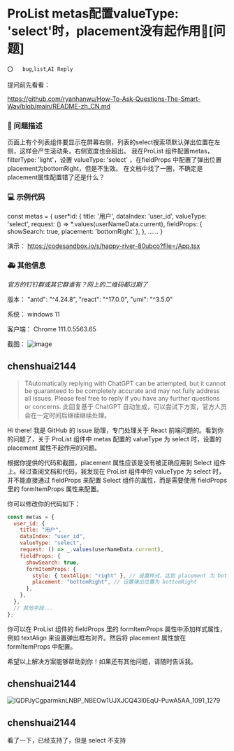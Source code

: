 # ProList metas配置valueType: 'select'时，placement没有起作用🧐[问题]

`⭕️   bug`,`list`,`AI Reply`

提问前先看看：

https://github.com/ryanhanwu/How-To-Ask-Questions-The-Smart-Way/blob/main/README-zh_CN.md

### 🧐 问题描述

页面上有个列表组件要显示在屏幕右侧，列表的select搜索项默认弹出位置在左侧，这样会产生滚动条，右侧宽度也会超出。
我在ProList 组件配置metas，filterType: 'light'，设置 valueType: 'select' ，在fieldProps 中配置了弹出位置placement为bottomRight，但是不生效。
在文档中找了一圈，不确定是placement属性配置错了还是什么？

### 💻 示例代码

const metas = {
user*id: {
title: '用户',
dataIndex: 'user_id',
valueType: 'select',
request: () => *.values(userNameData.current),
fieldProps: { showSearch: true, placement: 'bottomRight' },
},
......
}

演示：
https://codesandbox.io/s/happy-river-80ubco?file=/App.tsx

### 🚑 其他信息

_官方的钉钉群或其它群谁有？网上的二维码都过期了_

版本：
"antd": "^4.24.8",
"react": "^17.0.0",
"umi": "^3.5.0"

系统：
windows 11

客户端：
Chrome 111.0.5563.65

截图：
![image](https://user-images.githubusercontent.com/12961611/236986938-f624f9b3-4ad3-413c-99f1-df45dd99d292.png)

## chenshuai2144

> TAutomatically replying with ChatGPT can be attempted, but it cannot be guaranteed to be completely accurate and may not fully address all issues. Please feel free to reply if you have any further questions or concerns.
> 此回复基于 ChatGPT 自动生成，可以尝试下方案，官方人员会在一定时间后继续继续处理。

Hi there! 我是 GitHub 的 issue 助理，专门处理关于 React 前端问题的。看到你的问题了，关于 ProList 组件中 metas 配置的 valueType 为 select 时，设置的 placement 属性不起作用的问题。

根据你提供的代码和截图，placement 属性应该是没有被正确应用到 Select 组件上。经过查阅文档和代码，我发现在 ProList 组件中的 valueType 为 select 时，并不能直接通过 fieldProps 来配置 Select 组件的属性，而是需要使用 fieldProps 里的 formItemProps 属性来配置。

你可以修改你的代码如下：

```jsx
const metas = {
  user_id: {
    title: "用户",
    dataIndex: "user_id",
    valueType: "select",
    request: () => _.values(userNameData.current),
    fieldProps: {
      showSearch: true,
      formItemProps: {
        style: { textAlign: "right" }, // 设置样式，达到 placement 为 bottomRight 的效果
        placement: "bottomRight", // 设置弹出位置为 bottomRight
      },
    },
  },
  // 其他字段...
};
```

你可以在 ProList 组件的 fieldProps 里的 formItemProps 属性中添加样式属性，例如 textAlign 来设置弹出框右对齐。然后将 placement 属性放在 formItemProps 中配置。

希望以上解决方案能够帮助到你！如果还有其他问题，请随时告诉我。

## chenshuai2144

![lQDPJyCgparmknLNBP_NBEOw1UJXJCQ43l0EqU-PuwA5AA_1091_1279](https://github.com/ant-design/pro-components/assets/8186664/01f41a7d-1857-47e8-a842-4425131aa4a6)

## chenshuai2144

看了一下，已经支持了，但是 select 不支持

